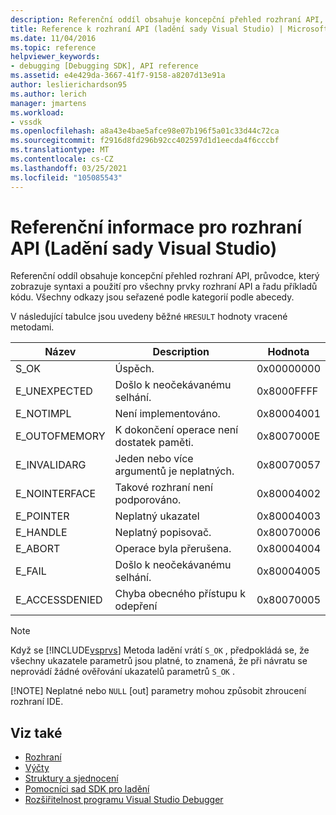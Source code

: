 ```yaml
---
description: Referenční oddíl obsahuje koncepční přehled rozhraní API, průvodce, který zobrazuje syntaxi a použití pro všechny prvky rozhraní API a řadu příkladů kódu.
title: Reference k rozhraní API (ladění sady Visual Studio) | Microsoft Docs
ms.date: 11/04/2016
ms.topic: reference
helpviewer_keywords:
- debugging [Debugging SDK], API reference
ms.assetid: e4e429da-3667-41f7-9158-a8207d13e91a
author: leslierichardson95
ms.author: lerich
manager: jmartens
ms.workload:
- vssdk
ms.openlocfilehash: a8a43e4bae5afce98e07b196f5a01c33d44c72ca
ms.sourcegitcommit: f2916d8fd296b92cc402597d1d1eecda4f6cccbf
ms.translationtype: MT
ms.contentlocale: cs-CZ
ms.lasthandoff: 03/25/2021
ms.locfileid: "105085543"
---
```

# <a name="api-reference-visual-studio-debugging"></a>Referenční informace pro rozhraní API (Ladění sady Visual Studio)
Referenční oddíl obsahuje koncepční přehled rozhraní API, průvodce, který zobrazuje syntaxi a použití pro všechny prvky rozhraní API a řadu příkladů kódu. Všechny odkazy jsou seřazené podle kategorií podle abecedy.

 V následující tabulce jsou uvedeny běžné `HRESULT` hodnoty vracené metodami.

|Název|Description|Hodnota|
|----------|-----------------|-----------|
|S_OK|Úspěch.|0x00000000|
|E_UNEXPECTED|Došlo k neočekávanému selhání.|0x8000FFFF|
|E_NOTIMPL|Není implementováno.|0x80004001|
|E_OUTOFMEMORY|K dokončení operace není dostatek paměti.|0x8007000E|
|E_INVALIDARG|Jeden nebo více argumentů je neplatných.|0x80070057|
|E_NOINTERFACE|Takové rozhraní není podporováno.|0x80004002|
|E_POINTER|Neplatný ukazatel|0x80004003|
|E_HANDLE|Neplatný popisovač.|0x80070006|
|E_ABORT|Operace byla přerušena.|0x80004004|
|E_FAIL|Došlo k neočekávanému selhání.|0x80004005|
|E_ACCESSDENIED|Chyba obecného přístupu k odepření|0x80070005|

> [!NOTE]
> Když se [!INCLUDE[vsprvs](../../../code-quality/includes/vsprvs_md.md)] Metoda ladění vrátí `S_OK` , předpokládá se, že všechny ukazatele parametrů jsou platné, to znamená, že při návratu se neprovádí žádné ověřování ukazatelů parametrů `S_OK` .
>
> [!NOTE]
> Neplatné nebo `NULL` [out] parametry mohou způsobit zhroucení rozhraní IDE.

## <a name="see-also"></a>Viz také
- [Rozhraní](../../../extensibility/debugger/reference/interfaces-visual-studio-debugging.md)
- [Výčty](../../../extensibility/debugger/reference/enumerations-visual-studio-debugging.md)
- [Struktury a sjednocení](../../../extensibility/debugger/reference/structures-and-unions.md)
- [Pomocníci sad SDK pro ladění](../../../extensibility/debugger/reference/sdk-helpers-for-debugging.md)
- [Rozšiřitelnost programu Visual Studio Debugger](../../../extensibility/debugger/visual-studio-debugger-extensibility.md)
